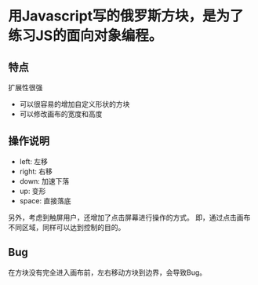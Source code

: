 # 用Javascript写的俄罗斯方块，是为了练习JS的面向对象编程。

## 特点

扩展性很强

* 可以很容易的增加自定义形状的方块
* 可以修改画布的宽度和高度

## 操作说明

* left: 左移
* right: 右移
* down: 加速下落
* up: 变形
* space: 直接落底

另外，考虑到触屏用户，还增加了点击屏幕进行操作的方式。
即，通过点击画布不同区域，同样可以达到控制的目的。

## Bug
在方块没有完全进入画布前，左右移动方块到边界，会导致Bug。

